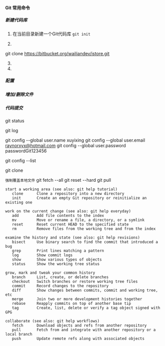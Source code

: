 
#### Git 常用命令

##### 新建代码库
1. 在当前目录新建一个Git代码库
`git init`

2.
git clone https://bitbucket.org/wailiandev/istore.git

3.

4.


##### 配置


##### 增加/删除文件


##### 代码提交


git status


git log

git config --global user.name xuyixing
git config --global user.email raynorxyx@hotmail.com
git config --global user.password passwordGit123456


git config --list


git clone

`强制覆盖本地文件`
git fetch --all
git reset --hard
git pull

```
start a working area (see also: git help tutorial)
   clone      Clone a repository into a new directory
   init       Create an empty Git repository or reinitialize an existing one

work on the current change (see also: git help everyday)
   add        Add file contents to the index
   mv         Move or rename a file, a directory, or a symlink
   reset      Reset current HEAD to the specified state
   rm         Remove files from the working tree and from the index

examine the history and state (see also: git help revisions)
   bisect     Use binary search to find the commit that introduced a bug
   grep       Print lines matching a pattern
   log        Show commit logs
   show       Show various types of objects
   status     Show the working tree status

grow, mark and tweak your common history
   branch     List, create, or delete branches
   checkout   Switch branches or restore working tree files
   commit     Record changes to the repository
   diff       Show changes between commits, commit and working tree, etc
   merge      Join two or more development histories together
   rebase     Reapply commits on top of another base tip
   tag        Create, list, delete or verify a tag object signed with GPG

collaborate (see also: git help workflows)
   fetch      Download objects and refs from another repository
   pull       Fetch from and integrate with another repository or a local branch
   push       Update remote refs along with associated objects
```
